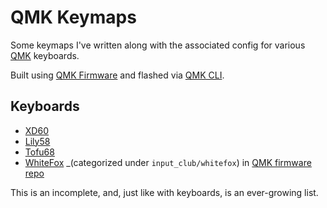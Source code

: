 # QMK Keymaps

Some keymaps I've written along with the associated config for various
[QMK](https://qmk.fm) keyboards.

Built using [QMK Firmware](https://github.com/qmk/qmk_firmware) and
flashed via [QMK CLI](https://github.com/qmk/qmk_cli).

## Keyboards

- [XD60](xd60)
- [Lily58](lily58)
- [Tofu68](kbd67)
- [WhiteFox](whitefox) \_(categorized under `input_club/whitefox`) in
  [QMK firmware repo](https://github.com/qmk/qmk_firmware/tree/master/keyboards/input_club/whitefox)

This is an incomplete, and, just like with keyboards, is an ever-growing list.
